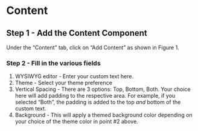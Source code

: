 # Content

## Step 1 - Add the Content Component <a href="#contentcomponent-step1-addthecontentcomponent" id="contentcomponent-step1-addthecontentcomponent"></a>

Under the “Content” tab, click on “Add Content” as shown in Figure 1.

### Step 2 - Fill in the various fields <a href="#contentcomponent-step2-fillinthevariousfields" id="contentcomponent-step2-fillinthevariousfields"></a>

1. WYSIWYG editor - Enter your custom text here.
2. Theme - Select your theme preference
3. Vertical Spacing - There are 3 options: Top, Bottom, Both. Your choice here will add padding to the respective area. For example, if you selected “Both”, the padding is added to the top _and_ bottom of the custom text.
4. Background - This will apply a themed background color depending on your choice of the theme color in point #2 above.
